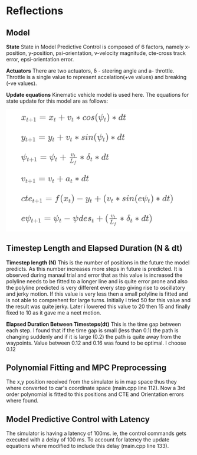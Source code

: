 # Reflections

## Model

**State**
State in Model Predictive Control is composed of 6 factors, namely x-position, y-position,
psi-orientation, v-velocity magnitude, cte-cross track error, epsi-orientation error.

**Actuators**
There are two actuators, δ - steering angle and a- throttle. Throttle is a single value
to represent accelation(+ve values) and breaking (-ve values).

**Update equations**
Kinematic vehicle model is used here. The equations for state update for this model 
are as follows:

![equations](images/equations.png)
    
## Timestep Length and Elapsed Duration (N & dt)

**Timestep length (N)**
This is the number of positions in the future the model predicts. As this number increases
more steps in future is predicted. It is observed during manaul trial and error that
as this value is increased the polyline needs to be fitted to a longer line and is
quite error prone and also the polyline predicted is very different every step giving rise 
to oscillatory and jerky motion. If this value is very less then a small polyline is fitted
and is not able to comprehent for large turns. Initially i tried 50 for this value and the 
result was quite jerky. Later i lowered this value to 20 then 15 and finally fixed to 10 
as it gave me a neet motion.

**Elapsed Duration Between Timesteps(dt)**
This is the time gap between each step. I found that if the time gap is small (less than 0.1) the
path is changing suddenly and if it is large (0.2) the path is quite away from the waypoints. Value
between 0.12 and 0.16 was found to be optimal. I choose 0.12

## Polynomial Fitting and MPC Preprocessing

The x,y position received from the simulator is in map space thus they where converted to car's 
coordinate space (main.cpp line 112). Now a 3rd order polynomial is fitted to this positions and CTE and Orientation errors
where found.

## Model Predictive Control with Latency

The simulator is having a latency of 100ms. ie, the control commands gets executed with a delay of 100 ms.
To account for latency the update equations where modified to include this delay (main.cpp line 133).


